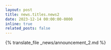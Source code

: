 ```yaml
---
layout: post
title: news.titles.news2
date: 2023-12-14 00:00:00-0000
inline: true
related_posts: false
---
```


{% translate_file _news/announcement_2.md %}
